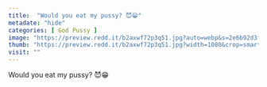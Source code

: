```yaml
---
title:  "Would you eat my pussy? 😈😁"
metadate: "hide"
categories: [ God Pussy ]
image: "https://preview.redd.it/b2axwf72p3q51.jpg?auto=webp&s=2e6b92d3f755b17f64888a278a626ccba5ee8e71"
thumb: "https://preview.redd.it/b2axwf72p3q51.jpg?width=1080&crop=smart&auto=webp&s=df012e228fc7a6762678ff57ff5c81e1828d1275"
visit: ""
---
```

Would you eat my pussy? 😈😁
